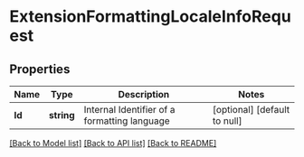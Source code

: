 # ExtensionFormattingLocaleInfoRequest

## Properties
Name | Type | Description | Notes
------------ | ------------- | ------------- | -------------
**Id** | **string** | Internal Identifier of a formatting language | [optional] [default to null]

[[Back to Model list]](../README.md#documentation-for-models) [[Back to API list]](../README.md#documentation-for-api-endpoints) [[Back to README]](../README.md)


